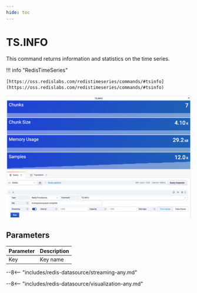 ```yaml
---
hide: toc
---
```


# TS.INFO

This command returns information and statistics on the time series.

!!! info "RedisTimeSeries"

    [https://oss.redislabs.com/redistimeseries/commands/#tsinfo](https://oss.redislabs.com/redistimeseries/commands/#tsinfo)

![TS.RANGE](../../images/redis-datasource/commands/ts-info.png)

## Parameters

| Parameter | Description |
| --------- | ----------- |
| Key       | Key name    |

--8<-- "includes/redis-datasource/streaming-any.md"

--8<-- "includes/redis-datasource/visualization-any.md"
